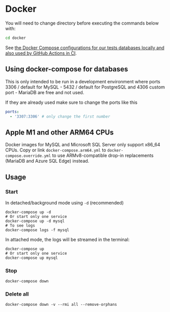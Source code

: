 # Docker

You will need to change directory before executing the commands below with:

```sh
cd docker
```

See [the Docker Compose configurations for our tests databases locally and also used by GitHub Actions in CI](./docker-compose.yml).

## Using docker-compose for databases

This is only intended to be run in a development environment where ports 3306 / default for MySQL - 5432 / default for PostgreSQL and 4306 custom port - MariaDB are free and not used.

If they are already used make sure to change the ports like this

```yaml
ports:
  - '3307:3306' # only change the first number
```

## Apple M1 and other ARM64 CPUs

Docker images for MySQL and Microsoft SQL Server only support x86_64 CPUs.
Copy or link `docker-compose.arm64.yml` to `docker-compose.override.yml` to use ARMv8-compatible drop-in replacements (MariaDB and Azure SQL Edge) instead.

## Usage

### Start

In detached/background mode using `-d` (recommended)

```
docker-compose up -d
# Or start only one service
docker-compose up -d mysql
# To see logs
docker-compose logs -f mysql
```

In attached mode, the logs will be streamed in the terminal:

```
docker-compose up
# Or start only one service
docker-compose up mysql
```

### Stop

```
docker-compose down
```

### Delete all

```
docker-compose down -v --rmi all --remove-orphans
```
